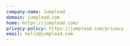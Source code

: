```yaml
---
company-name: Jumplead
domain: jumplead.com
home: https://jumplead.com/
privacy-policy: https://jumplead.com/privacy
email: hello@jumplead.com
---
```





